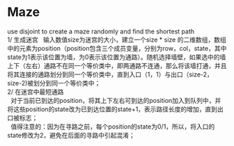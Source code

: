 # Maze
use disjoint to create a maze randomly and find the shortest path	                                                                                            
1/ 生成迷宫
   输入数值size为迷宫的大小，建立一个size * size 的二维数组，数组中的元素为position（position包含三个成员变量，分别为row，col，state，其中state为1表示该位置为墙，为0表示该位置为通路）。随机选择墙壁，如果选中的墙上下（左右）通路不在同一个等价类中，即两通路不连通，那么将该墙打通，并且将其连接的通路划分到同一个等价类中，直到入口（1，1）与出口（size-2，size-2)被划分到同一个等价类中；                                                                
2/ 在迷宫中最短通路                                                                                                                             
   对于当前已到达的position，将其上下左右可到达的position加入到队列中，并将这些position的state改为已到达位置的state+1，表示路径长度的增加，直到出口被标志；                                                                                                                                          
   值得注意的：因为在寻路之前，每个position的state为0/1，所以，将入口的state修改为2，避免在后面的寻路中引起混淆；
